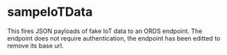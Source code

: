 # sampeIoTData
This fires JSON payloads of fake IoT data to an ORDS endpoint. The endpoint does not require authentication, the endpoint has been editted to remove its base url. 
